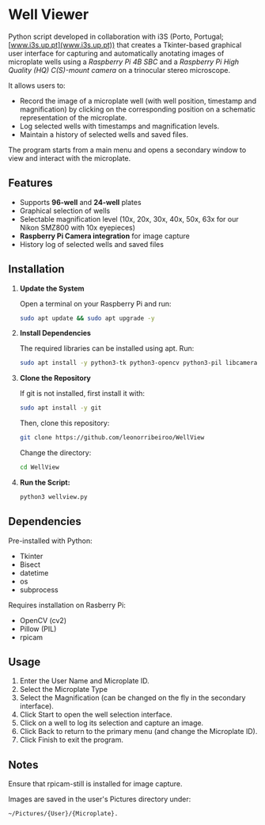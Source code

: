# Well Viewer
Python script developed in collaboration with i3S (Porto, Portugal; [www.i3s.up.pt](www.i3s.up.pt)) that creates a Tkinter-based graphical user interface for capturing and automatically anotating images of microplate wells using a *Raspberry Pi 4B SBC* and a *Raspberry Pi High Quality (HQ) C(S)-mount camera* on a trinocular stereo microscope.


It allows users to:
- Record the image of a microplate well (with well position, timestamp and magnification) by clicking on the corresponding position on a schematic representation of the microplate.
- Log selected wells with timestamps and magnification levels.
- Maintain a history of selected wells and saved files.

The program starts from a main menu and opens a secondary window to view and interact with the microplate.

## Features
- Supports **96-well** and **24-well** plates
- Graphical selection of wells
- Selectable magnification level (10x, 20x, 30x, 40x, 50x, 63x for our Nikon SMZ800 with 10x eyepieces)
- **Raspberry Pi Camera integration** for image capture
- History log of selected wells and saved files

## Installation
1. **Update the System**

   Open a terminal on your Raspberry Pi and run:
    ```bash
   sudo apt update && sudo apt upgrade -y
   
3. **Install Dependencies**

   The required libraries can be installed using apt. Run:
   ```bash
   sudo apt install -y python3-tk python3-opencv python3-pil libcamera-apps

5. **Clone the Repository**

   If git is not installed, first install it with:
   ```bash
   sudo apt install -y git
   ```

   Then, clone this repository:
   ```bash
   git clone https://github.com/leonorribeiroo/WellView
   ```

   Change the directory:
   ```bash
   cd WellView
   ```
   
7. **Run the Script:**
   ```bash
   python3 wellview.py

## Dependencies
Pre-installed with Python:
- Tkinter 
- Bisect 
- datetime
- os
- subprocess

Requires installation on Rasberry Pi:
- OpenCV (cv2)
- Pillow (PIL)
- rpicam

## Usage
1. Enter the User Name and Microplate ID.
2. Select the Microplate Type
3. Select the Magnification (can be changed on the fly in the secondary interface).
4. Click Start to open the well selection interface.
5. Click on a well to log its selection and capture an image.
6. Click Back to return to the primary menu (and change the Microplate ID).
7. Click Finish to exit the program.


## Notes
Ensure that rpicam-still is installed for image capture.

Images are saved in the user's Pictures directory under:
```bash
~/Pictures/{User}/{Microplate}.
